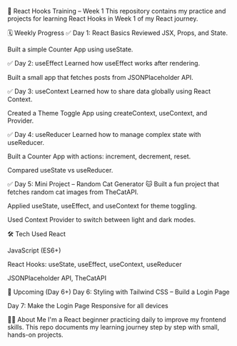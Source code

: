 📘 React Hooks Training – Week 1
This repository contains my practice and projects for learning React Hooks in Week 1 of my React journey.

🗓️ Weekly Progress
✅ Day 1: React Basics
Reviewed JSX, Props, and State.

Built a simple Counter App using useState.

✅ Day 2: useEffect
Learned how useEffect works after rendering.

Built a small app that fetches posts from JSONPlaceholder API.

✅ Day 3: useContext
Learned how to share data globally using React Context.

Created a Theme Toggle App using createContext, useContext, and Provider.

✅ Day 4: useReducer
Learned how to manage complex state with useReducer.

Built a Counter App with actions: increment, decrement, reset.

Compared useState vs useReducer.

✅ Day 5: Mini Project – Random Cat Generator 🐱
Built a fun project that fetches random cat images from TheCatAPI.

Applied useState, useEffect, and useContext for theme toggling.

Used Context Provider to switch between light and dark modes.

🛠️ Tech Used
React

JavaScript (ES6+)

React Hooks: useState, useEffect, useContext, useReducer

JSONPlaceholder API, TheCatAPI

🚀 Upcoming (Day 6+)
Day 6: Styling with Tailwind CSS – Build a Login Page

Day 7: Make the Login Page Responsive for all devices

🙋‍♀️ About Me
I'm a React beginner practicing daily to improve my frontend skills.
This repo documents my learning journey step by step with small, hands-on projects.
